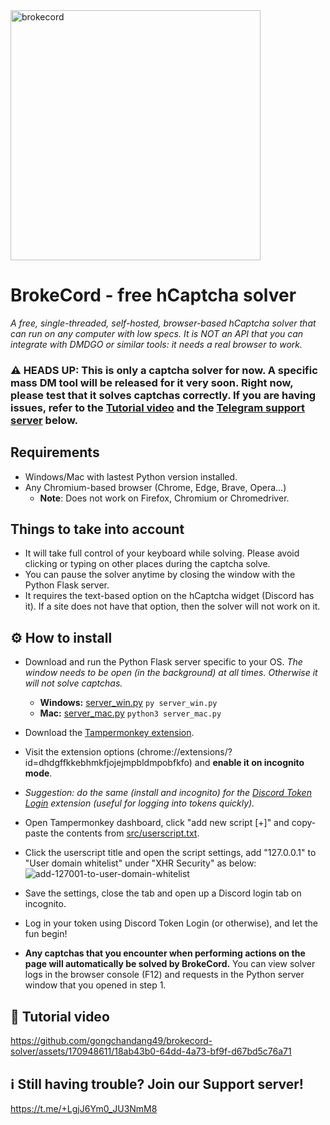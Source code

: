 <img width="400" alt="brokecord" src="https://github.com/gongchandang49/brokecord-solver/assets/170948611/4256b138-ebbe-40dd-89ea-299ea2feceef">

# BrokeCord - free hCaptcha solver

*A free, single-threaded, self-hosted, browser-based hCaptcha solver that can run on any computer with low specs. It is NOT an API that you can integrate with DMDGO or similar tools: it needs a real browser to work.*

### ⚠️ HEADS UP: This is only a captcha solver for now. A specific mass DM tool will be released for it very soon. Right now, please test that it solves captchas correctly. If you are having issues, refer to the [Tutorial video](#tutorial-video) and the [Telegram support server](#still-having-trouble-join-our-support-server) below.

## Requirements
- Windows/Mac with lastest Python version installed.
- Any Chromium-based browser (Chrome, Edge, Brave, Opera...)
  * **Note**: Does not work on Firefox, Chromium or Chromedriver.

## Things to take into account
- It will take full control of your keyboard while solving. Please avoid clicking or typing on other places during the captcha solve.
- You can pause the solver anytime by closing the window with the Python Flask server.
- It requires the text-based option on the hCaptcha widget (Discord has it). If a site does not have that option, then the solver will not work on it.

## ⚙️ How to install
- Download and run the Python Flask server specific to your OS. *The window needs to be open (in the background) at all times. Otherwise it will not solve captchas.*
  - **Windows:** [server_win.py](src/server_win.py)    `py server_win.py`
  - **Mac:** [server_mac.py](src/server_mac.py)        `python3 server_mac.py`
- Download the [Tampermonkey extension](https://chromewebstore.google.com/detail/tampermonkey/dhdgffkkebhmkfjojejmpbldmpobfkfo).
- Visit the extension options (chrome://extensions/?id=dhdgffkkebhmkfjojejmpbldmpobfkfo) and **enable it on incognito mode**.
- *Suggestion: do the same (install and incognito) for the [Discord Token Login](https://chromewebstore.google.com/detail/discord-token-login/ealjoeebhfijfimofmecjcjcigmadcai) extension (useful for logging into tokens quickly).*
- Open Tampermonkey dashboard, click "add new script [+]" and copy-paste the contents from [src/userscript.txt](src/userscript.txt).
- Click the userscript title and open the script settings,  add "127.0.0.1" to "User domain whitelist" under "XHR Security" as below:
![add-127001-to-user-domain-whitelist](https://github.com/gongchandang49/brokecord-solver/assets/170948611/c91318d7-4b72-4049-8b60-2242101fbdb1)

- Save the settings, close the tab and open up a Discord login tab on incognito.
- Log in your token using Discord Token Login (or otherwise), and let the fun begin!
- **Any captchas that you encounter when performing actions on the page will automatically be solved by BrokeCord.** You can view solver logs in the browser console (F12) and requests in the Python server window that you opened in step 1.

## 🎥 Tutorial video
https://github.com/gongchandang49/brokecord-solver/assets/170948611/18ab43b0-64dd-4a73-bf9f-d67bd5c76a71


## ℹ️ Still having trouble? Join our Support server!
https://t.me/+LgjJ6Ym0_JU3NmM8
